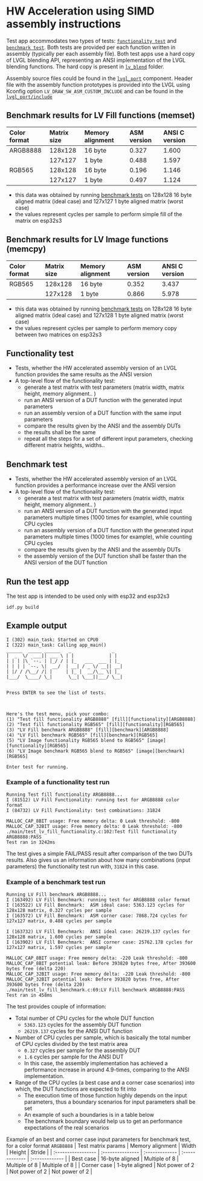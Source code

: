 # HW Acceleration using SIMD assembly instructions

Test app accommodates two types of tests: [`functionality test`](#Functionality-test) and [`benchmark test`](#Benchmark-test). Both tests are provided per each function written in assembly (typically per each assembly file). Both test apps use a hard copy of LVGL blending API, representing an ANSI implementation of the LVGL blending functions. The hard copy is present in [`lv_blend`](main/lv_blend/) folder.

Assembly source files could be found in the [`lvgl_port`](../../src/lvgl9/simd/) component. Header file with the assembly function prototypes is provided into the LVGL using Kconfig option `LV_DRAW_SW_ASM_CUSTOM_INCLUDE` and can be found in the [`lvgl_port/include`](../../include/esp_lvgl_port_lv_blend.h)

## Benchmark results for LV Fill functions (memset)

| Color format | Matrix size | Memory alignment |  ASM version   | ANSI C version |
| :----------- | :---------- | :--------------- | :------------- | :------------- |
| ARGB8888     | 128x128     |     16 byte      |     0.327      |     1.600      |
|              | 127x127     |      1 byte      |     0.488      |     1.597      |
| RGB565       | 128x128     |     16 byte      |     0.196      |     1.146      |
|              | 127x127     |      1 byte      |     0.497      |     1.124      |
* this data was obtained by running [benchmark tests](#benchmark-test) on 128x128 16 byte aligned matrix (ideal case) and 127x127 1 byte aligned matrix (worst case)
* the values represent cycles per sample to perform simple fill of the matrix on esp32s3

## Benchmark results for LV Image functions (memcpy)

| Color format | Matrix size | Memory alignment |  ASM version   | ANSI C version |
| :----------- | :---------- | :--------------- | :------------- | :------------- |
| RGB565       | 128x128     |     16 byte      |     0.352      |     3.437      |
|              | 127x128     |      1 byte      |     0.866      |     5.978      |
* this data was obtained by running [benchmark tests](#benchmark-test) on 128x128 16 byte aligned matrix (ideal case) and 127x128 1 byte aligned matrix (worst case)
* the values represent cycles per sample to perform memory copy between two matrices on esp32s3

## Functionality test
* Tests, whether the HW accelerated assembly version of an LVGL function provides the same results as the ANSI version
* A top-level flow of the functionality test:
    * generate a test matrix with test parameters (matrix width, matrix height, memory alignment.. )
    * run an ANSI version of a DUT function with the generated input parameters
    * run an assembly version of a DUT function with the same input parameters
    * compare the results given by the ANSI and the assembly DUTs
    * the results shall be the same
    * repeat all the steps for a set of different input parameters, checking different matrix heights, widths..

## Benchmark test
* Tests, whether the HW accelerated assembly version of an LVGL function provides a performance increase over the ANSI version
* A top-level flow of the functionality test:
    * generate a test matrix with test parameters (matrix width, matrix height, memory alignment.. )
    * run an ANSI version of a DUT function with the generated input parameters multiple times (1000 times for example), while counting CPU cycles
    * run an assembly version of a DUT function with the generated input parameters multiple times (1000 times for example), while counting CPU cycles
    * compare the results given by the ANSI and the assembly DUTs
    * the assembly version of the DUT function shall be faster than the ANSI version of the DUT function

## Run the test app

The test app is intended to be used only with esp32 and esp32s3

    idf.py build

## Example output

```
I (302) main_task: Started on CPU0
I (322) main_task: Calling app_main()
______  _____ ______   _               _   
|  _  \/  ___|| ___ \ | |             | |  
| | | |\ `--. | |_/ / | |_   ___  ___ | |_ 
| | | | `--. \|  __/  | __| / _ \/ __|| __|
| |/ / /\__/ /| |     | |_ |  __/\__ \| |_ 
|___/  \____/ \_|      \__| \___||___/ \__|


Press ENTER to see the list of tests.



Here's the test menu, pick your combo:
(1)	"Test fill functionality ARGB8888" [fill][functionality][ARGB8888]
(2)	"Test fill functionality RGB565" [fill][functionality][RGB565]
(3)	"LV Fill benchmark ARGB8888" [fill][benchmark][ARGB8888]
(4)	"LV Fill benchmark RGB565" [fill][benchmark][RGB565]
(5)	"LV Image functionality RGB565 blend to RGB565" [image][functionality][RGB565]
(6)	"LV Image benchmark RGB565 blend to RGB565" [image][benchmark][RGB565]

Enter test for running.
```

### Example of a functionality test run

```
Running Test fill functionality ARGB8888...
I (81512) LV Fill Functionality: running test for ARGB8888 color format
I (84732) LV Fill Functionality: test combinations: 31824

MALLOC_CAP_8BIT usage: Free memory delta: 0 Leak threshold: -800 
MALLOC_CAP_32BIT usage: Free memory delta: 0 Leak threshold: -800 
./main/test_lv_fill_functionality.c:102:Test fill functionality ARGB8888:PASS
Test ran in 3242ms
```
The test gives a simple FAIL/PASS result after comparison of the two DUTs results.
Also gives us an information about how many combinations (input parameters) the functionality test run with, `31824` in this case.

### Example of a benchmark test run

```
Running LV Fill benchmark ARGB8888...
I (163492) LV Fill Benchmark: running test for ARGB8888 color format
I (163522) LV Fill Benchmark:  ASM ideal case: 5363.123 cycles for 128x128 matrix, 0.327 cycles per sample
I (163572) LV Fill Benchmark:  ASM corner case: 7868.724 cycles for 127x127 matrix, 0.488 cycles per sample

I (163732) LV Fill Benchmark:  ANSI ideal case: 26219.137 cycles for 128x128 matrix, 1.600 cycles per sample
I (163902) LV Fill Benchmark:  ANSI corner case: 25762.178 cycles for 127x127 matrix, 1.597 cycles per sample

MALLOC_CAP_8BIT usage: Free memory delta: -220 Leak threshold: -800 
MALLOC_CAP_8BIT potential leak: Before 393820 bytes free, After 393600 bytes free (delta 220)
MALLOC_CAP_32BIT usage: Free memory delta: -220 Leak threshold: -800 
MALLOC_CAP_32BIT potential leak: Before 393820 bytes free, After 393600 bytes free (delta 220)
./main/test_lv_fill_benchmark.c:69:LV Fill benchmark ARGB8888:PASS
Test ran in 458ms
```

The test provides couple of information:
* Total number of CPU cycles for the whole DUT function
    * `5363.123` cycles for the assembly DUT function
    * `26219.137` cycles for the ANSI DUT function
* Number of CPU cycles per sample, which is basically the total number of CPU cycles divided by the test matrix area
    * `0.327` cycles per sample for the assembly DUT
    * `1.6` cycles per sample for the ANSI DUT
    * In this case, the assembly implementation has achieved a performance increase in around 4.9-times, comparing to the ANSI implementation.
* Range of the CPU cycles (a best case and a corner case scenarios) into which, the DUT functions are expected to fit into
    * The execution time of those function highly depends on the input parameters, thus a boundary scenarios for input parameters shall be set
    * An example of such a boundaries is in a table below
    * The benchmark boundary would help us to get an performance expectations of the real scenarios

Example of an best and corner case input parameters for benchmark test, for a color format `ARGB8888`
| Test matrix params | Memory alignment | Width          | Height         | Stride         |
| :----------------- | :--------------- | :------------- | :------------- | :------------- |
| Best case          | 16-byte aligned  | Multiple of 8  | Multiple of 8  | Multiple of 8  |
| Corner case        | 1-byte aligned   | Not power of 2 | Not power of 2 | Not power of 2 |
